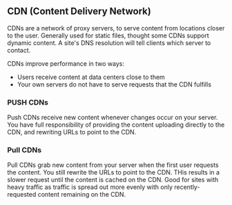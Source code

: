 ## CDN (Content Delivery Network)

CDNs are a network of proxy servers, to serve content from locations closer to the user. Generally used for static files, thought some CDNs support dynamic content. A site's DNS resolution will tell clients which server to contact.

CDNs improve performance in two ways:
- Users receive content at data centers close to them
- Your own servers do not have to serve requests that the CDN fulfills

### PUSH CDNs

Push CDNs receive new content whenever changes occur on your server. You have full responsibility of providing the content uploading directly to the CDN, and rewriting URLs to point to the CDN.

### Pull CDNs

Pull CDNs grab new content from your server when the first user requests the content. You still rewrite the URLs to point to the CDN. THis results in a slower request until the content is cached on the CDN. Good for sites with heavy traffic as traffic is spread out more evenly with only recently-requested content remaining on the CDN.